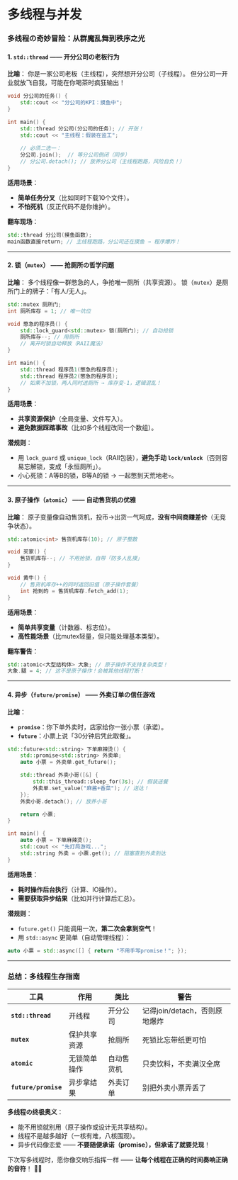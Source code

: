 
# 多线程与并发



### **多线程の奇妙冒险：从群魔乱舞到秩序之光**



#### **1. `std::thread` —— 开分公司の老板行为**
**比喻**：
你是一家公司老板（主线程），突然想开分公司（子线程）。
但分公司一开业就放飞自我，可能在你喝茶时疯狂输出！

```cpp
void 分公司的任务() {
    std::cout << "分公司的KPI：摸鱼中";
}

int main() {
    std::thread 分公司(分公司的任务); // 开张！
    std::cout << "主线程：假装在监工";
  
    // 必须二选一：
    分公司.join();  // 等分公司倒闭（同步）
    // 分公司.detach(); // 放养分公司（主线程跑路，风险自负！）
}
```

**适用场景**：
- **简单任务分叉**（比如同时下载10个文件）。
- **不怕死机**（反正代码不是你维护）。

**翻车现场**：
```cpp
std::thread 分公司(摸鱼函数);
main函数直接return; // 主线程跑路，分公司还在摸鱼 → 程序爆炸！
```

---

#### **2. 锁（`mutex`） —— 抢厕所の哲学问题**
**比喻**：
多个线程像一群憋急的人，争抢唯一厕所（共享资源）。
锁（`mutex`）是厕所门上的牌子：「有人/无人」。

```cpp
std::mutex 厕所门;
int 厕所库存 = 1; // 唯一坑位

void 憋急的程序员() {
    std::lock_guard<std::mutex> 锁(厕所门); // 自动抢锁
    厕所库存--; // 用厕所
    // 离开时锁自动释放（RAII魔法）
}

int main() {
    std::thread 程序员1(憋急的程序员);
    std::thread 程序员2(憋急的程序员);
    // 如果不加锁，两人同时进厕所 → 库存变-1，逻辑混乱！
}
```

**适用场景**：
- **共享资源保护**（全局变量、文件写入）。
- **避免数据踩踏事故**（比如多个线程改同一个数组）。

**潜规则**：
- 用 `lock_guard` 或 `unique_lock`（RAII包装），**避免手动 `lock/unlock`**（否则容易忘解锁，变成「永恒厕所」）。
- 小心死锁：A等B的锁，B等A的锁 → 一起憋到天荒地老💀。

---

#### **3. 原子操作（`atomic`） —— 自动售货机の优雅**
**比喻**：
原子变量像自动售货机，投币→出货一气呵成，**没有中间商赚差价**（无竞争状态）。

```cpp
std::atomic<int> 售货机库存(10); // 原子整数

void 买家() {
    售货机库存--; // 不用抢锁，自带「防多人乱摸」
}

void 黄牛() {
    // 售货机库存++的同时返回旧值（原子操作套餐）
    int 抢到的 = 售货机库存.fetch_add(1);
}
```

**适用场景**：
- **简单共享变量**（计数器、标志位）。
- **高性能场景**（比mutex轻量，但只能处理基本类型）。

**翻车警告**：
```cpp
std::atomic<大型结构体> 大象; // 原子操作不支持复杂类型！
大象.腿 = 4; // 这不是原子操作！会被其他线程打断！
```

---

#### **4. 异步（`future/promise`） —— 外卖订单の信任游戏**
**比喻**：
- **`promise`**：你下单外卖时，店家给你一张小票（承诺）。
- **`future`**：小票上说「30分钟后凭此取餐」。

```cpp
std::future<std::string> 下单麻辣烫() {
    std::promise<std::string> 外卖单;
    auto 小票 = 外卖单.get_future();

    std::thread 外卖小哥([&] {
        std::this_thread::sleep_for(3s); // 假装送餐
        外卖单.set_value("麻酱+香菜"); // 送达！
    });
    外卖小哥.detach(); // 放养小哥

    return 小票;
}

int main() {
    auto 小票 = 下单麻辣烫();
    std::cout << "先打局游戏...";
    std::string 外卖 = 小票.get(); // 阻塞直到外卖到达
}
```

**适用场景**：
- **耗时操作后台执行**（计算、IO操作）。
- **需要获取异步结果**（比如并行计算后汇总）。

**潜规则**：
- `future.get()` 只能调用一次，**第二次会拿到空气**！
- 用 `std::async` 更简单（自动管理线程）：
```cpp
auto 小票 = std::async([] { return "不用手写promise！"; });
```

---

### **总结：多线程生存指南**
| 工具 | 作用 | 类比 | 警告 |
|------|------|------|------|
| **`std::thread`** | 开线程 | 开分公司 | 记得join/detach，否则原地爆炸 |
| **`mutex`** | 保护共享资源 | 抢厕所 | 死锁比忘带纸更可怕 |
| **`atomic`** | 无锁简单操作 | 自动售货机 | 只卖饮料，不卖满汉全席 |
| **`future/promise`** | 异步拿结果 | 外卖订单 | 别把外卖小票弄丢了 |

**多线程の终极奥义**：
- 能不用锁就别用（原子操作或设计无共享结构）。
- 线程不是越多越好（一核有难，八核围观）。
- 异步代码像恋爱 —— **不要随便承诺（promise），但承诺了就要兑现**！

下次写多线程时，愿你像交响乐指挥一样 —— **让每个线程在正确的时间奏响正确的音符**！ 🎻🎹